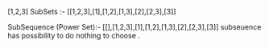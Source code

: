 [1,2,3]
SubSets :- [[1,2,3],[1],[1,2],[1,3],[2],[2,3],[3]]

SubSequence (Power Set):- [[],[1,2,3],[1],[1,2],[1,3],[2],[2,3],[3]]
    subseuence has possibility to do nothing to choose . 